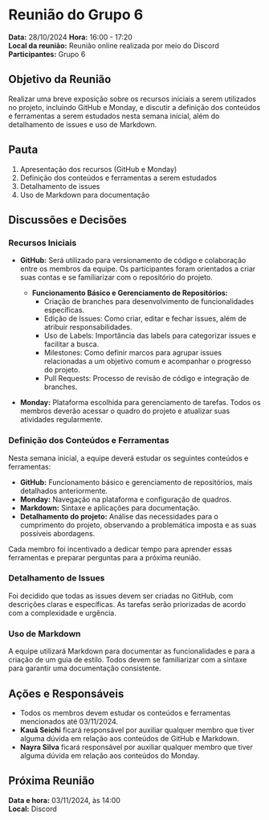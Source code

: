 # Reunião do Grupo 6

**Data:** 28/10/2024 
**Hora:** 16:00 - 17:20  
**Local da reunião:** Reunião online realizada por meio do Discord  
**Participantes:** Grupo 6  

## Objetivo da Reunião

Realizar uma breve exposição sobre os recursos iniciais a serem utilizados no projeto, incluindo GitHub e Monday, e discutir a definição dos conteúdos e ferramentas a serem estudados nesta semana inicial, além do detalhamento de issues e uso de Markdown.

## Pauta

1. Apresentação dos recursos (GitHub e Monday)
2. Definição dos conteúdos e ferramentas a serem estudados
3. Detalhamento de issues
4. Uso de Markdown para documentação

## Discussões e Decisões

### Recursos Iniciais

- **GitHub:** Será utilizado para versionamento de código e colaboração entre os membros da equipe. Os participantes foram orientados a criar suas contas e se familiarizar com o repositório do projeto.
  - **Funcionamento Básico e Gerenciamento de Repositórios:**
    - Criação de branches para desenvolvimento de funcionalidades específicas.
    - Edição de Issues: Como criar, editar e fechar issues, além de atribuir responsabilidades.
    - Uso de Labels: Importância das labels para categorizar issues e facilitar a busca.
    - Milestones: Como definir marcos para agrupar issues relacionadas a um objetivo comum e acompanhar o progresso do projeto.
    - Pull Requests: Processo de revisão de código e integração de branches.
  
- **Monday:** Plataforma escolhida para gerenciamento de tarefas. Todos os membros deverão acessar o quadro do projeto e atualizar suas atividades regularmente.

### Definição dos Conteúdos e Ferramentas

Nesta semana inicial, a equipe deverá estudar os seguintes conteúdos e ferramentas:
- **GitHub:** Funcionamento básico e gerenciamento de repositórios, mais detalhados anteriormente.
- **Monday:** Navegação na plataforma e configuração de quadros.
- **Markdown:** Sintaxe e aplicações para documentação.
- **Detalhamento do projeto:** Análise das necessidades para o cumprimento do projeto, observando a problemática imposta e as suas possíveis abordagens.

Cada membro foi incentivado a dedicar tempo para aprender essas ferramentas e preparar perguntas para a próxima reunião.

### Detalhamento de Issues

Foi decidido que todas as issues devem ser criadas no GitHub, com descrições claras e específicas. As tarefas serão priorizadas de acordo com a complexidade e urgência.

### Uso de Markdown

A equipe utilizará Markdown para documentar as funcionalidades e para a criação de um guia de estilo. Todos devem se familiarizar com a sintaxe para garantir uma documentação consistente.

## Ações e Responsáveis

- Todos os membros devem estudar os conteúdos e ferramentas mencionados até 03/11/2024.
- **Kauã Seichi** ficará responsável por auxiliar qualquer membro que tiver alguma dúvida em relação aos conteúdos de GitHub e Markdown.
- **Nayra Silva** ficará responsável por auxiliar qualquer membro que tiver alguma dúvida em relação aos conteúdos do Monday.

## Próxima Reunião

**Data e hora:** 03/11/2024, às 14:00  
**Local:** Discord
